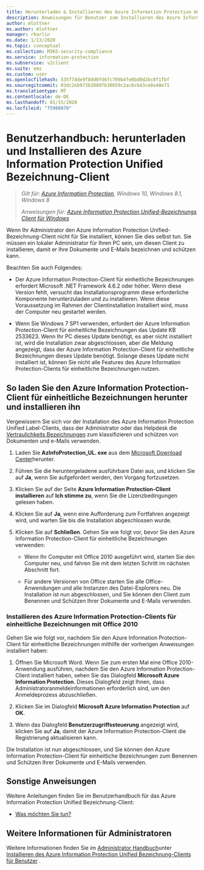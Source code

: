 ```yaml
---
title: Herunterladen & Installieren des Azure Information Protection Unified Bezeichnung-Clients
description: Anweisungen für Benutzer zum Installieren des Azure Information Protection Unified Bezeichnung-Clients für Windows, damit Sie Ihre Dokumente und e-Mails klassifizieren und schützen können.
author: mlottner
ms.author: mlottner
manager: rkarlin
ms.date: 1/13/2020
ms.topic: conceptual
ms.collection: M365-security-compliance
ms.service: information-protection
ms.subservice: v2client
ms.suite: ems
ms.custom: user
ms.openlocfilehash: 535f7dde9f8dd0fd6fc709b4fe8bd0d2bc0f1fbf
ms.sourcegitcommit: 03dc2eb973b20897b30659c2ac6cb43ce0a40e71
ms.translationtype: MT
ms.contentlocale: de-DE
ms.lasthandoff: 01/15/2020
ms.locfileid: "75960870"
---
```

# <a name="user-guide-download-and-install-the-azure-information-protection-unified-labeling-client"></a>Benutzerhandbuch: herunterladen und Installieren des Azure Information Protection Unified Bezeichnung-Client

>*Gilt für: [Azure Information Protection](https://azure.microsoft.com/pricing/details/information-protection), Windows 10, Windows 8.1, Windows 8*
>
> *Anweisungen für: [Azure Information Protection Unified-Bezeichnungs Client für Windows](../faqs.md#whats-the-difference-between-the-azure-information-protection-client-and-the-azure-information-protection-unified-labeling-client)*

Wenn Ihr Administrator den Azure Information Protection Unified-Bezeichnung-Client nicht für Sie installiert, können Sie dies selbst tun. Sie müssen ein lokaler Administrator für Ihren PC sein, um diesen Client zu installieren, damit er Ihre Dokumente und E-Mails bezeichnen und schützen kann.

Beachten Sie auch Folgendes:

- Der Azure Information Protection-Client für einheitliche Bezeichnungen erfordert Microsoft .NET Framework 4.6.2 oder höher. Wenn diese Version fehlt, versucht das Installationsprogramm diese erforderliche Komponente herunterzuladen und zu installieren. Wenn diese Voraussetzung im Rahmen der Clientinstallation installiert wird, muss der Computer neu gestartet werden.

- Wenn Sie Windows 7 SP1 verwenden, erfordert der Azure Information Protection-Client für einheitliche Bezeichnungen das Update KB 2533623. Wenn Ihr PC dieses Update benötigt, es aber nicht installiert ist, wird die Installation zwar abgeschlossen, aber die Meldung angezeigt, dass der Azure Information Protection-Client für einheitliche Bezeichnungen dieses Update benötigt. Solange dieses Update nicht installiert ist, können Sie nicht alle Features des Azure Information Protection-Clients für einheitliche Bezeichnungen nutzen. 

## <a name="to-download-and-install-the-azure-information-protection-unified-labeling-client"></a>So laden Sie den Azure Information Protection-Client für einheitliche Bezeichnungen herunter und installieren ihn

Vergewissern Sie sich vor der Installation des Azure Information Protection Unified Label-Clients, dass der Administrator oder das Helpdesk die [Vertraulichkeits Bezeichnungen](https://docs.microsoft.com/microsoft-365/compliance/sensitivity-labels) zum klassifizieren und schützen von Dokumenten und e-Mails verwenden.

1. Laden Sie **AzInfoProtection_UL. exe** aus dem [Microsoft Download Center](https://www.microsoft.com/en-us/download/details.aspx?id=53018)herunter.

2. Führen Sie die heruntergeladene ausführbare Datei aus, und klicken Sie auf **Ja**, wenn Sie aufgefordert werden, den Vorgang fortzusetzen.

3. Klicken Sie auf der Seite **Azure Information Protection-Client installieren** auf **Ich stimme zu**, wenn Sie die Lizenzbedingungen gelesen haben.

4. Klicken Sie auf **Ja**, wenn eine Aufforderung zum Fortfahren angezeigt wird, und warten Sie bis die Installation abgeschlossen wurde.

6. Klicken Sie auf **Schließen**. Gehen Sie wie folgt vor, bevor Sie den Azure Information Protection-Client für einheitliche Bezeichnungen verwenden:

    - Wenn Ihr Computer mit Office 2010 ausgeführt wird, starten Sie den Computer neu, und fahren Sie mit dem letzten Schritt im nächsten Abschnitt fort.    
        
    - Für andere Versionen von Office starten Sie alle Office-Anwendungen und alle Instanzen des Datei-Explorers neu. Die Installation ist nun abgeschlossen, und Sie können den Client zum Benennen und Schützen Ihrer Dokumente und E-Mails verwenden.

### <a name="installing-the-azure-information-protection-unified-labeling-client-with-office-2010"></a>Installieren des Azure Information Protection-Clients für einheitliche Bezeichnungen mit Office 2010

Gehen Sie wie folgt vor, nachdem Sie den Azure Information Protection-Client für einheitliche Bezeichnungen mithilfe der vorherigen Anweisungen installiert haben:

1. Öffnen Sie Microsoft Word. Wenn Sie zum ersten Mal eine Office 2010-Anwendung ausführen, nachdem Sie den Azure Information Protection-Client installiert haben, sehen Sie das Dialogfeld **Microsoft Azure Information Protection**. Dieses Dialogfeld zeigt Ihnen, dass Administratoranmeldeinformationen erforderlich sind, um den Anmeldeprozess abzuschließen.

2. Klicken Sie im Dialogfeld **Microsoft Azure Information Protection** auf **OK**.

3. Wenn das Dialogfeld **Benutzerzugriffssteuerung** angezeigt wird, klicken Sie auf **Ja**, damit der Azure Information Protection-Client die Registrierung aktualisieren kann.

Die Installation ist nun abgeschlossen, und Sie können den Azure Information Protection-Client für einheitliche Bezeichnungen zum Benennen und Schützen Ihrer Dokumente und E-Mails verwenden.

## <a name="other-instructions"></a>Sonstige Anweisungen    
Weitere Anleitungen finden Sie im Benutzerhandbuch für das Azure Information Protection Unified Bezeichnung-Client:

- [Was möchten Sie tun?](clientv2-user-guide.md#what-do-you-want-to-do)

## <a name="additional-information-for-administrators"></a>Weitere Informationen für Administratoren    
Weitere Informationen finden Sie im [Administrator Handbuch](clientv2-admin-guide.md)unter [Installieren des Azure Information Protection Unified Bezeichnung-Clients für Benutzer](clientv2-admin-guide-install.md) .
